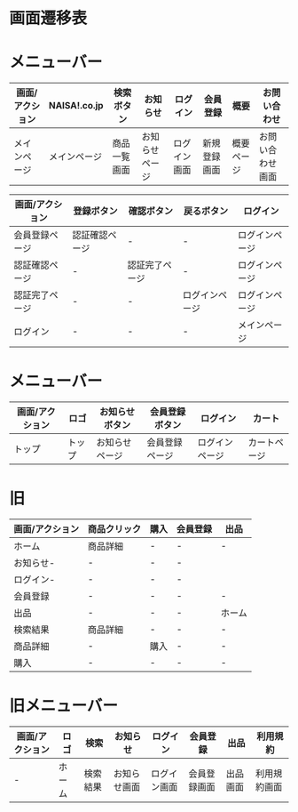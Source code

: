 # 画面遷移表

# メニューバー
|画面/アクション|NAISA!.co.jp|検索ボタン|お知らせ|ログイン|会員登録|概要|お問い合わせ|
|-|-|-|-|-|-|-|-|
|メインページ|メインページ|商品一覧画面|お知らせページ|ログイン画面|新規登録画面|概要ページ|お問い合わせ画面|





|画面/アクション|登録ボタン|確認ボタン|戻るボタン|ログイン|
|-|-|-|-|-|
|会員登録ページ|認証確認ページ|-|-|ログインページ|
|認証確認ページ|-|認証完了ページ|-|ログインページ|
|認証完了ページ|-|-|ログインページ|ログインページ|
|ログイン|-|-|-|メインページ|

# メニューバー
|画面/アクション|ロゴ|お知らせボタン|会員登録ボタン|ログイン|カート|
|-|-|-|-|-|-|
|トップ|トップ|お知らせページ|会員登録ページ|ログインページ|カートページ|

# 旧
|画面/アクション|商品クリック|購入|会員登録|出品|
|-|-|-|-|-|
|ホーム|商品詳細|-|-|-|
|お知らせ-|-|-|-|
|ログイン-|-|-|-|
|会員登録|-|-|-|-|
|出品|-|-|-|ホーム|
|検索結果|商品詳細|-|-|-|
|商品詳細|-|購入|-|-|
|購入|-|-|-|-|

# 旧メニューバー
|画面/アクション|ロゴ|検索|お知らせ|ログイン|会員登録|出品|利用規約|
|-|-|-|-|-|-|-|-|
|-|ホーム|検索結果|お知らせ画面|ログイン画面|会員登録画面|出品画面|利用規約画面|
